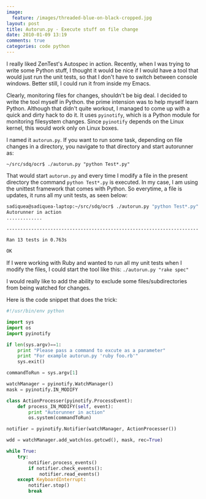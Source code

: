 ```yaml
---
image:
  feature: /images/threaded-blue-on-black-cropped.jpg
layout: post
title: Autorun.py - Execute stuff on file change
date: 2010-01-09 13:19
comments: true
categories: code python
---
```

I really liked ZenTest's Autospec in action. Recently, when I was trying to write some Python stuff, I thought it would be nice if I would have a tool that would just run the unit tests, so that I don't have to switch between console windows. Better still, I could run it from inside my Emacs.

Clearly, monitoring files for changes, shouldn't be big deal. I decided to write the tool myself in Python. the prime intension was to help myself learn Python. Although that didn't quite workout, I managed to come up with a quick and dirty hack to do it. It uses `pyinotify`, which is a Python module for monitoring filesystem changes. Since `pyinotify` depends on the Linux kernel, this would work only on Linux boxes.

I named it `autorun.py`. If you want to run some task, depending on file changes in a directory, you navigate to that directory and start autorunner as:

`~/src/sdq/ocr$ ./autorun.py "python Test*.py"`

That would start `autorun.py` and every time I modify a file in the present directory the command  `python Test*.py` is executed. In my case, I am using the unittest framework that comes with Python. So everytime, a file is updates, it runs all my unit tests, as seen below:

```bash
sadiquea@sadiquea-laptop:~/src/sdq/ocr$ ./autorun.py "python Test*.py"
Autorunner in action
.............

----------------------------------------------------------------------

Ran 13 tests in 0.763s

OK
```

If I were working with Ruby and wanted to run all my unit tests when I modify the files, I could start the tool like this: `./autorun.py "rake spec"`

I would really like to add the ability to exclude some files/subdirectories from being watched for changes.

Here is the code snippet that does the trick:

```python
#!/usr/bin/env python

import sys
import os
import pyinotify

if len(sys.argv)==1:
    print "Please pass a command to excute as a parameter"
    print "For example autorun.py 'ruby foo.rb'"
    sys.exit()

commandToRun = sys.argv[1]

watchManager = pyinotify.WatchManager()
mask = pyinotify.IN_MODIFY

class ActionProcesser(pyinotify.ProcessEvent):
    def process_IN_MODIFY(self, event):
        print "Autorunner in action"
        os.system(commandToRun)

notifier = pyinotify.Notifier(watchManager, ActionProcesser())

wdd = watchManager.add_watch(os.getcwd(), mask, rec=True)

while True:
    try:
        notifier.process_events()
        if notifier.check_events():
            notifier.read_events()
    except KeyboardInterrupt:
        notifier.stop()
        break

```
